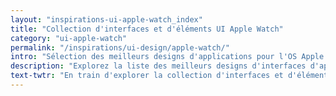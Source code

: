 ```yaml
---
layout: "inspirations-ui-apple-watch_index"
title: "Collection d'interfaces et d'éléments UI Apple Watch"
category: "ui-apple-watch"
permalink: "/inspirations/ui-design/apple-watch/"
intro: "Sélection des meilleurs designs d'applications pour l'OS Apple Watch. Cette liste a pour objectif de vous faire gagner du temps dans votre phase de bench. Les concepts d'interfaces trop éloignés des guidelines d'Apple ont été volontairement écartés. N'hésitez pas à partager vos découvertes et vos créations."
description: "Explorez la liste des meilleurs designs d'interfaces d'applications pour l'OS Apple Watch."
text-twtr: "En train d'explorer la collection d'interfaces et d'éléments UI Apple Watch du @MagDuWebdesign"
---
```

